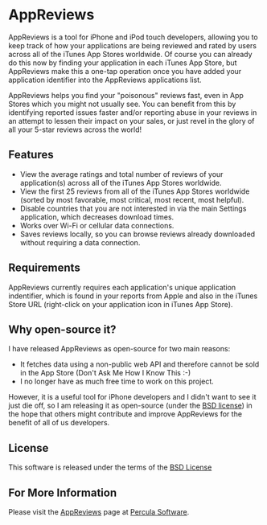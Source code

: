 AppReviews
==========
AppReviews is a tool for iPhone and iPod touch developers, allowing you to keep track of how your applications are being reviewed and rated by users across all of the iTunes App Stores worldwide. Of course you can already do this now by finding your application in each iTunes App Store, but AppReviews make this a one-tap operation once you have added your application identifier into the AppReviews applications list.

AppReviews helps you find your "poisonous" reviews fast, even in App Stores which you might not usually see. You can benefit from this by identifying reported issues faster and/or reporting abuse in your reviews in an attempt to lessen their impact on your sales, or just revel in the glory of all your 5-star reviews across the world!

Features
--------
* View the average ratings and total number of reviews of your application(s) across all of the iTunes App Stores worldwide.
* View the first 25 reviews from all of the iTunes App Stores worldwide (sorted by most favorable, most critical, most recent, most helpful).
* Disable countries that you are not interested in via the main Settings application, which decreases download times.
* Works over Wi-Fi or cellular data connections.
* Saves reviews locally, so you can browse reviews already downloaded without requiring a data connection.

Requirements
------------

AppReviews currently requires each application's unique application indentifier, which is found in your reports from Apple and also in the iTunes Store URL (right-click on your application icon in iTunes App Store).

Why open-source it?
-------------------

I have released AppReviews as open-source for two main reasons:

* It fetches data using a non-public web API and therefore cannot be sold in the App Store (Don't Ask Me How I Know This :-)
* I no longer have as much free time to work on this project.

However, it is a useful tool for iPhone developers and I didn't want to see it just die off, so I am releasing it as open-source (under the [BSD license](http://www.opensource.org/licenses/bsd-license.php)) in the hope that others might contribute and improve AppReviews for the benefit of all of us developers.

License
-------

This software is released under the terms of the [BSD License](http://www.opensource.org/licenses/bsd-license.php)

For More Information
--------------------

Please visit the [AppReviews](http://www.perculasoft.com/appreviews) page at [Percula Software](http://www.perculasoft.com).
